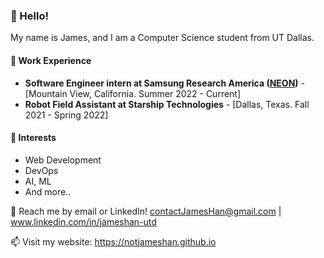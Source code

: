 ###  **👋 Hello!**

My name is James, and I am a Computer Science student from UT Dallas.

#### 💼 Work Experience
- **Software Engineer intern at Samsung Research America ([NEON](https://neonlife.ai/))** - [Mountain View, California. Summer 2022 - Current]
- **Robot Field Assistant at Starship Technologies** - [Dallas, Texas. Fall 2021 - Spring 2022]

#### 🌱 Interests
-  Web Development
-  DevOps
-  AI, ML
-  And more..

💬 Reach me by email or LinkedIn! contactJamesHan@gmail.com | www.linkedin.com/in/jameshan-utd

📫 Visit my website: https://notjameshan.github.io
<!---
jameshan2002/jameshan2002 is a ✨ special ✨ repository because its `README.md` (this file) appears on your GitHub profile.
You can click the Preview link to take a look at your changes.
--->
